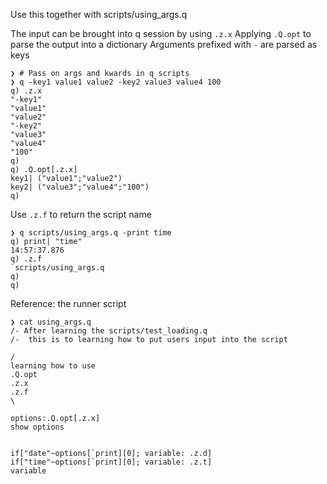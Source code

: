 Use this together with scripts/using_args.q

The input can be brought into q session by using `.z.x`
Applying `.Q.opt` to parse the output into a dictionary
Arguments prefixed with `-` are parsed as keys

```
❯ # Pass on args and kwards in q scripts
❯ q -key1 value1 value2 -key2 value3 value4 100
q) .z.x
"-key1"
"value1"
"value2"
"-key2"
"value3"
"value4"
"100"
q)
q) .Q.opt[.z.x]
key1| ("value1";"value2")
key2| ("value3";"value4";"100")
q)
```

Use `.z.f` to return the script name
```
❯ q scripts/using_args.q -print time
q) print| "time"
14:57:37.876    
q) .z.f
`scripts/using_args.q
q)
q)

```

Reference: the runner script
```
❯ cat using_args.q 
/- After learning the scripts/test_loading.q
/-  this is to learning how to put users input into the script

/
learning how to use
.Q.opt
.z.x
.z.f
\

options:.Q.opt[.z.x]
show options


if["date"~options[`print][0]; variable: .z.d]
if["time"~options[`print][0]; variable: .z.t]
variable
```
